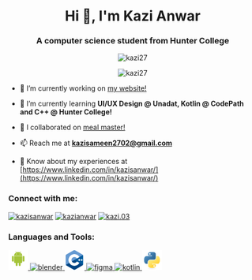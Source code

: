 <h1 align="center">Hi 👋, I'm Kazi Anwar</h1>
<h3 align="center">A computer science student from Hunter College</h3>

<p align="center"> <img src="https://komarev.com/ghpvc/?username=kazi27&label=Profile%20views&color=0e75b6&style=flat" alt="kazi27" /> </p>
<p align="center"> <img src="https://user-images.githubusercontent.com/90419249/236641670-07fafd05-0ec7-41bb-ae0e-5f16cd4b593d.gif" alt="kazi27" /> </p>

- 🔭 I’m currently working on [my website!](kazianwar.com)

- 🌱 I’m currently learning **UI/UX Design @ Unadat, Kotlin @ CodePath and C++ @ Hunter College!**

- 👯 I collaborated on [meal master!](https://github.com/Kazi27/Meal-Master.git)

- 📫 Reach me at **kazisameen2702@gmail.com**

- 📄 Know about my experiences at [https://www.linkedin.com/in/kazisanwar/](https://www.linkedin.com/in/kazisanwar/)

<h3 align="left">Connect with me:</h3>
<p align="left">
<a href="https://linkedin.com/in/kazisanwar" target="blank"><img align="center" src="https://raw.githubusercontent.com/rahuldkjain/github-profile-readme-generator/master/src/images/icons/Social/linked-in-alt.svg" alt="kazisanwar" height="30" width="40" /></a>
<a href="https://www.youtube.com/channel/UCS4AtmugMsIYWnRT_ZxFzRw" target="blank"><img align="center" src="https://raw.githubusercontent.com/rahuldkjain/github-profile-readme-generator/master/src/images/icons/Social/youtube.svg" alt="kazianwar" height="30" width="40" /></a>
<a href="https://instagram.com/kazi.03" target="blank"><img align="center" src="https://raw.githubusercontent.com/rahuldkjain/github-profile-readme-generator/master/src/images/icons/Social/instagram.svg" alt="kazi.03" height="30" width="40" /></a>
</p>

<h3 align="left">Languages and Tools:</h3>
<p align="left"> <a href="https://developer.android.com" target="_blank" rel="noreferrer"> <img src="https://raw.githubusercontent.com/devicons/devicon/master/icons/android/android-original-wordmark.svg" alt="android" width="40" height="40"/> </a> <a href="https://www.blender.org/" target="_blank" rel="noreferrer"> <img src="https://download.blender.org/branding/community/blender_community_badge_white.svg" alt="blender" width="40" height="40"/> </a> <a href="https://www.w3schools.com/cpp/" target="_blank" rel="noreferrer"> <img src="https://raw.githubusercontent.com/devicons/devicon/master/icons/cplusplus/cplusplus-original.svg" alt="cplusplus" width="40" height="40"/> </a> <a href="https://www.figma.com/" target="_blank" rel="noreferrer"> <img src="https://www.vectorlogo.zone/logos/figma/figma-icon.svg" alt="figma" width="40" height="40"/> </a> <a href="https://kotlinlang.org" target="_blank" rel="noreferrer"> <img src="https://www.vectorlogo.zone/logos/kotlinlang/kotlinlang-icon.svg" alt="kotlin" width="40" height="40"/> </a> <a href="https://www.python.org" target="_blank" rel="noreferrer"> <img src="https://raw.githubusercontent.com/devicons/devicon/master/icons/python/python-original.svg" alt="python" width="40" height="40"/> </a> </p>
